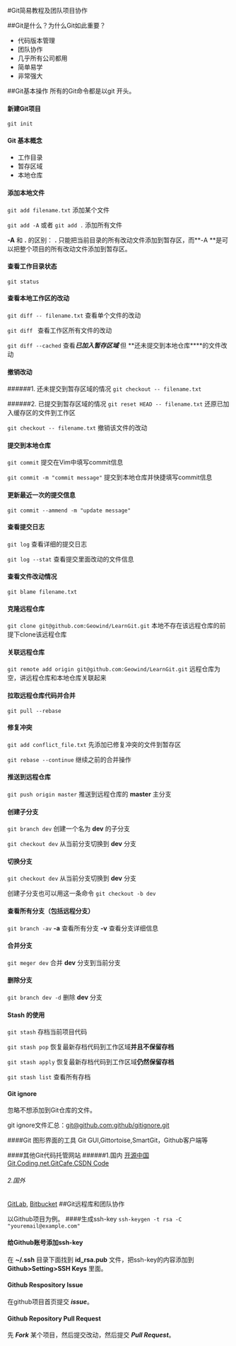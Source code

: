 #Git简易教程及团队项目协作


##Git是什么？为什么Git如此重要？
  - 代码版本管理
  - 团队协作
  - 几乎所有公司都用
  - 简单易学
  - 非常强大
  

##Git基本操作
所有的Git命令都是以git 开头。
#### 新建Git项目
`git init`

#### Git 基本概念
- 工作目录
- 暂存区域
- 本地仓库

#### 添加本地文件
`git add filename.txt` 添加某个文件

`git add -A` 或者 `git add .` 添加所有文件

**-A** 和 **.** 的区别： **.** 只能把当前目录的所有改动文件添加到暂存区，而**-A **是可以把整个项目的所有改动文件添加到暂存区。


#### 查看工作目录状态
`git status` 

#### 查看本地工作区的改动
`git diff -- filename.txt` 查看单个文件的改动

`git diff ` 查看工作区所有文件的改动

`git diff --cached` 查看***已加入暂存区域*** 但 **还未提交到本地仓库****的文件改动

#### 撤销改动
######1. 还未提交到暂存区域的情况
`git checkout -- filename.txt`

######2. 已提交到暂存区域的情况
`git reset HEAD -- filename.txt` 还原已加入缓存区的文件到工作区

`git checkout -- filename.txt` 撤销该文件的改动

#### 提交到本地仓库
`git commit` 提交在Vim中填写commit信息

`git commit -m "commit message"` 提交到本地仓库并快捷填写commit信息

#### 更新最近一次的提交信息
`git commit --ammend -m "update message"`

#### 查看提交日志
`git log` 查看详细的提交日志

`git log --stat` 查看提交里面改动的文件信息

#### 查看文件改动情况
`git blame filename.txt`

#### 克隆远程仓库
`git clone git@github.com:Geowind/LearnGit.git` 本地不存在该远程仓库的前提下clone该远程仓库

#### 关联远程仓库
`git remote add origin git@github.com:Geowind/LearnGit.git` 远程仓库为空，讲远程仓库和本地仓库关联起来


#### 拉取远程仓库代码并合并
`git pull --rebase`

#### 修复冲突
`git add conflict_file.txt` 先添加已修复冲突的文件到暂存区

`git rebase --continue` 继续之前的合并操作

#### 推送到远程仓库
`git push origin master` 推送到远程仓库的 **master** 主分支

#### 创建子分支
`git branch dev` 创建一个名为 **dev** 的子分支

`git checkout dev` 从当前分支切换到 **dev** 分支

#### 切换分支
`git checkout dev` 从当前分支切换到 **dev** 分支

创建子分支也可以用这一条命令 `git checkout -b dev`

#### 查看所有分支（包括远程分支）
`git branch -av` **-a** 查看所有分支 **-v** 查看分支详细信息

#### 合并分支
`git meger dev` 合并 **dev** 分支到当前分支

#### 删除分支
`git branch dev -d` 删除 **dev** 分支

#### Stash 的使用
`git stash` 存档当前项目代码

`git stash pop` 恢复最新存档代码到工作区域**并且不保留存档**

`git stash apply`  恢复最新存档代码到工作区域**仍然保留存档**

`git stash list` 查看所有存档

#### Git ignore
忽略不想添加到Git仓库的文件。

git ignore文件汇总：[git@github.com:github/gitignore.git](https://github.com/github/gitignore)

####Git 图形界面的工具
Git GUI,Gittortoise,SmartGit，Github客户端等

####其他Git代码托管网站
######1.国内
[开源中国Git](https://git.oschina.net/),[Coding.net](http://coding.net),[GitCafe](http://gitcafe.com),[CSDN Code](http://code.csdn.net/)

###### 2.国外
[GitLab](http://gitlab.com), [Bitbucket](www.bitbucket.org/)
##Git远程库和团队协作

以Github项目为例。
####生成ssh-key
`ssh-keygen -t rsa -C "youremail@example.com"`

#### 给Github账号添加ssh-key
在 **~/.ssh** 目录下面找到 **id_rsa.pub** 文件，把ssh-key的内容添加到 **Github>Setting>SSH Keys** 里面。

#### Github Respository Issue
在github项目首页提交 ***issue***。

#### Github Repository Pull Request
先 ***Fork*** 某个项目，然后提交改动，然后提交 ***Pull Request***。